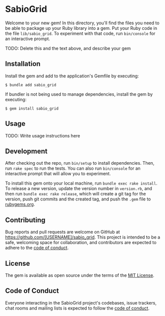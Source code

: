 # SabioGrid

Welcome to your new gem! In this directory, you'll find the files you need to be able to package up your Ruby library into a gem. Put your Ruby code in the file `lib/sabio_grid`. To experiment with that code, run `bin/console` for an interactive prompt.

TODO: Delete this and the text above, and describe your gem

## Installation

Install the gem and add to the application's Gemfile by executing:

    $ bundle add sabio_grid

If bundler is not being used to manage dependencies, install the gem by executing:

    $ gem install sabio_grid

## Usage

TODO: Write usage instructions here

## Development

After checking out the repo, run `bin/setup` to install dependencies. Then, run `rake spec` to run the tests. You can also run `bin/console` for an interactive prompt that will allow you to experiment.

To install this gem onto your local machine, run `bundle exec rake install`. To release a new version, update the version number in `version.rb`, and then run `bundle exec rake release`, which will create a git tag for the version, push git commits and the created tag, and push the `.gem` file to [rubygems.org](https://rubygems.org).

## Contributing

Bug reports and pull requests are welcome on GitHub at https://github.com/[USERNAME]/sabio_grid. This project is intended to be a safe, welcoming space for collaboration, and contributors are expected to adhere to the [code of conduct](https://github.com/[USERNAME]/sabio_grid/blob/master/CODE_OF_CONDUCT.md).

## License

The gem is available as open source under the terms of the [MIT License](https://opensource.org/licenses/MIT).

## Code of Conduct

Everyone interacting in the SabioGrid project's codebases, issue trackers, chat rooms and mailing lists is expected to follow the [code of conduct](https://github.com/[USERNAME]/sabio_grid/blob/master/CODE_OF_CONDUCT.md).
